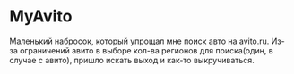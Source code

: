 # MyAvito
Маленький набросок, который упрощал мне поиск авто на avito.ru.
Из-за ограничений авито в выборе кол-ва регионов для поиска(один, в случае с авито), пришло искать выход и как-то выкручиваться.
